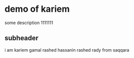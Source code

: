 # demo of kariem 
some description 1111111


## subheader
i am kariem gamal rashed  hassanin rashed rady 
from saqqara 
